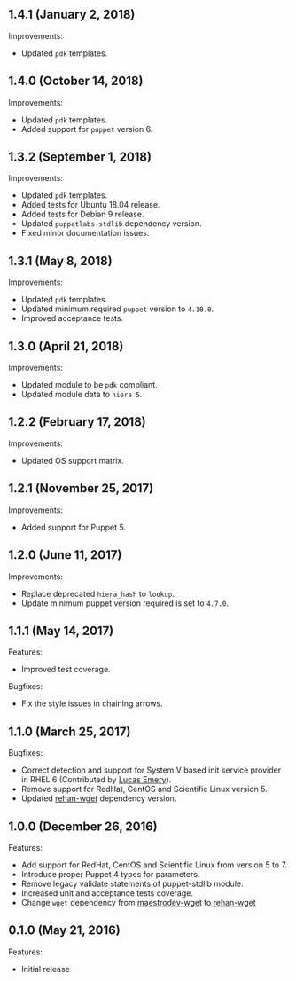 ## 1.4.1 (January 2, 2018)

Improvements:

- Updated `pdk` templates.

## 1.4.0 (October 14, 2018)

Improvements:

- Updated `pdk` templates.
- Added support for `puppet` version 6.

## 1.3.2 (September 1, 2018)

Improvements:

- Updated `pdk` templates.
- Added tests for Ubuntu 18.04 release.
- Added tests for Debian 9 release.
- Updated `puppetlabs-stdlib` dependency version.
- Fixed minor documentation issues.

## 1.3.1 (May 8, 2018)

Improvements:

- Updated `pdk` templates.
- Updated minimum required `puppet` version to `4.10.0`.
- Improved acceptance tests.

## 1.3.0 (April 21, 2018)

Improvements:

  - Updated module to be `pdk` compliant.
  - Updated module data to `hiera 5`.

## 1.2.2 (February 17, 2018)

Improvements:

  - Updated OS support matrix.

## 1.2.1 (November 25, 2017)

Improvements:

  - Added support for Puppet 5.

## 1.2.0 (June 11, 2017)

Improvements:

  - Replace deprecated `hiera_hash` to `lookup`.
  - Update minimum puppet version required is set to `4.7.0`.

## 1.1.1 (May 14, 2017)

Features:

  - Improved test coverage.

Bugfixes:

  - Fix the style issues in chaining arrows.

## 1.1.0 (March 25, 2017)

Bugfixes:

  - Correct detection and support for System V based init service provider in RHEL 6 (Contributed by [Lucas Emery](https://github.com/bt-lemery)).
  - Remove support for RedHat, CentOS and Scientific Linux version 5.
  - Updated [rehan-wget](https://forge.puppet.com/rehan/wget) dependency version.

## 1.0.0 (December 26, 2016)

Features:

  - Add support for RedHat, CentOS and Scientific Linux from version 5 to 7.
  - Introduce proper Puppet 4 types for parameters.
  - Remove legacy validate statements of puppet-stdlib module.
  - Increased unit and acceptance tests coverage.
  - Change `wget` dependency from [maestrodev-wget](https://forge.puppet.com/maestrodev/wget) to [rehan-wget](https://forge.puppet.com/rehan/wget)

## 0.1.0 (May 21, 2016)

Features:

  - Initial release


